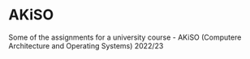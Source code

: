 # AKiSO
Some of the assignments for a university course - AKiSO (Computere Architecture and Operating Systems) 2022/23
